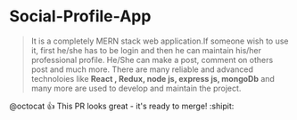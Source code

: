 # Social-Profile-App
> It is a completely MERN stack web application.If someone wish to use it, first he/she has to be login and then he can maintain his/her
professional profile. He/She can make a post, comment on others post and much more.
There are many reliable and advanced technoloies like **React , Redux, node js, express js, mongoDb** and many more
are used to develop and maintain the project.


@octocat :+1: This PR looks great - it's ready to merge! :shipit:
